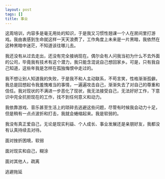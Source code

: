 ```yaml
---
layout: post
tags: []
title: 事业
---
```


这周培训，内容多是毫无用处的知识，于是我又习惯性翘课一个人在房间里打游戏。我由衷感到生命就这样一天天浪费了，工作角度上未来是一片黑暗，我依然在这种黑暗中迷茫，不知道该往哪儿去。

我还没有从过去走出，还没有完全接纳现在。偶尔会有人问我当初为什么不去外面的公司，毕竟我有技术有这个潜力，我只能含混说自己想回家乡。可是，只有我自己知道，这些年我是怎样在孤独悔恨中走过的。

我不想让别人知道我的失败，于是我不和人主动联系，不苟言笑，性格渐渐孤僻。我总是回想起令我羞愧难当的事情，一遍遍攻击自己，渐渐失去了对自己的尊重和信任。我对现状的不满进一步恶化了现状，我无法接受自己，无法好好工作，下意识中完全抗拒现在的工作，找不到任何意义和动力。

我依靠游戏、音乐甚至生活上的琐碎去逃避这些问题，尽管有时候我会动力十足，但是稍有一点点波折和打击，我就会蜷缩起来。我是软弱的。

我没有真正爱自己，无论是现实利益、个人成长、事业发展还是亲朋好友，我都没有认真持续去对待。



面对挫折困境，软弱

面对现实和自己，糊涂

面对其他人，疏离

逃避拖延



